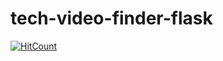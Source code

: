 # tech-video-finder-flask

[![HitCount](http://hits.dwyl.io/teamtact/https://github.com/teamtact/tech-video-finder-flask.svg)](http://hits.dwyl.io/teamtact/https://github.com/teamtact/tech-video-finder-flask)
